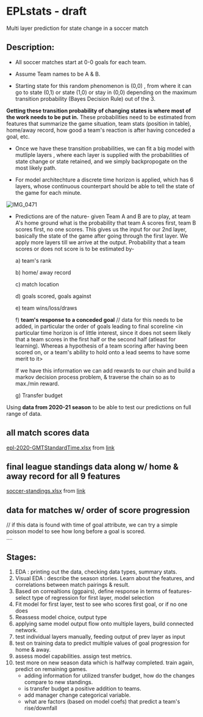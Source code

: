 # EPLstats - draft 
Multi layer prediction for state change in a soccer match


## Description:

- All soccer matches start at 0-0 goals for each team. 

- Assume Team names to be A & B.

- Starting state for this random phenomenon is (0,0) , from where it can go to state 
  (0,1) or state (1,0) or stay in (0,0) depending on the maximum transition probability 
  (Bayes Decision Rule) out of the 3. 

**Getting these transition probability of changing states is where most of the work 
  needs to be put in.** These probabilities need to be estimated from features that 
  summarize the game situation, team stats (position in table), home/away record,
  how good a team's reaction is after having conceded a goal, etc.
  
- Once we have these transition probabilities, we can fit a big model with mutliple layers
  , where each layer is supplied with the probabilities of state change or state retained, 
  and we simply backpropogate on the most likely path. 
  
- For model architechture a discrete time horizon is applied, which has 6 layers, 
  whose continuous counterpart should be able to tell the state of the game for each minute.


![IMG_0471](https://user-images.githubusercontent.com/96305841/149665581-909c3511-2a01-42ce-b404-3148d16a41e0.jpg)

- Predictions are of the nature- 
  given Team A and B are to play, at team A's home ground
  what is the probability that team A scores first, team B scores first, no one scores.
  This gives us the input for our 2nd layer, basically the state of the game after going 
  through the first layer. We apply more layers till we arrive at the output. 
  Probability that a team scores or does not score is to be estimated by- 
  
  a) team's rank 
  
  b) home/ away record
  
  c) match location
  
  d) goals scored, goals against
  
  e) team wins/loss/draws 
  
  f) **team's response to a conceded goal** // data for this needs to be added, in particular the order of goals leading to final scoreline
    <in particular time horizon is of little interest, since it does not seem likely
     that a team scores in the first half or the second half (atleast for learning). Whereas a hypothesis of 
     a team scoring after having been scored on, or a team's ability to hold onto a lead
     seems to have some merit to it> 
     
     If we have this information we can add rewards to our chain and build a markov decision process problem, 
     & traverse the chain so as to max./min reward.
  
  g) Transfer budget   

Using **data from 2020-21 season** to be able to test our predictions on full range of data.

## all match scores data
[epl-2020-GMTStandardTime.xlsx](https://github.com/runirudh/EPLstats/files/7877241/epl-2020-GMTStandardTime.xlsx) from [link](https://fixturedownload.com/results/epl-2020)

## final league standings data along w/ home & away record for all 9 features
[soccer-standings.xlsx](https://github.com/runirudh/EPLstats/files/7879089/soccer-standings.xlsx) from [link](https://www.rotowire.com/soccer/league-table.php?season=2020)

## data for matches w/ order of score progression
// if this data is found with time of goal attribute, we can try a simple poisson model to see how long before a goal is scored.  
....


## Stages:
1. EDA : printing out the data, checking data types, summary stats.
2. Visual EDA : describe the season stories. Learn about the features, and correlations between match pairings & result.
3. Based on correaltions (ggpairs), define response in terms of features- select type of regression for first layer, model selection
4. Fit model for first layer, test to see who scores first goal, or if no one does 
5. Reassess model choice, output type
6. applying same model output flow onto multiple layers, build connected network.    
7. test individual layers manually, feeding output of prev layer as input 
8. test on training data to predict multiple values of goal progression for home & away.
9. assess model capabilities. assign test metrics. 
10. test more on new season data which is halfway completed. train again, predict on remaining games.
    - adding information for utilized transfer budget, how do the changes compare to new standings.
    - is transfer budget a positive addition to teams.
    - add manager change categorical variable.
    - what are factors (based on model coefs) that predict a team's rise/downfall 
